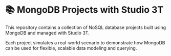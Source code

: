 # 📚 MongoDB Projects with Studio 3T

This repository contains a collection of NoSQL database projects built using MongoDB and managed with Studio 3T.

Each project simulates a real-world scenario to demonstrate how MongoDB can be used for flexible, scalable data modeling and querying.
